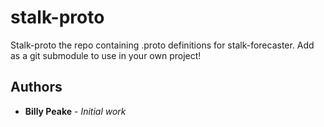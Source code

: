 # stalk-proto

Stalk-proto the repo containing .proto definitions for stalk-forecaster. Add as a git
submodule to use in your own project!

## Authors

* **Billy Peake** - *Initial work*
